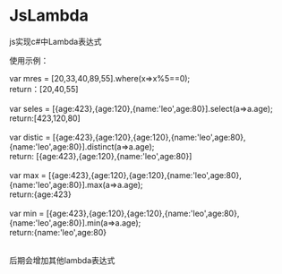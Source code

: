 # JsLambda
js实现c#中Lambda表达式

使用示例：

  var mres = [20,33,40,89,55].where(x=>x%5==0);<br>
  return：[20,40,55]<br><br>
  var seles = [{age:423},{age:120},{name:'leo',age:80}].select(a=>a.age);<br>
  return:[423,120,80]<br><br>
  var distic = [{age:423},{age:120},{age:120},{name:'leo',age:80},{name:'leo',age:80}].distinct(a=>a.age);<br>
  return: [{age:423},{age:120},{name:'leo',age:80}]<br><br>
  var max = [{age:423},{age:120},{age:120},{name:'leo',age:80},{name:'leo',age:80}].max(a=>a.age);<br>
  return:{age:423}<br><br>
  var min = [{age:423},{age:120},{age:120},{name:'leo',age:80},{name:'leo',age:80}].min(a=>a.age);<br>
  return:{name:'leo',age:80}<br><br>

后期会增加其他lambda表达式
